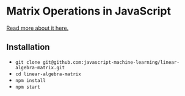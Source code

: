 # Matrix Operations in JavaScript

[Read more about it here.](https://www.robinwieruch.de/linear-algebra-matrix-javascript/)

## Installation

* `git clone git@github.com:javascript-machine-learning/linear-algebra-matrix.git`
* `cd linear-algebra-matrix`
* `npm install`
* `npm start`
